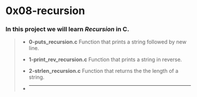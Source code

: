 # 0x08-recursion

### In this project we will learn ***Recursion*** in C.
> - **0-puts_recursion.c** Function that prints a string followed by new line.
>
> - **1-print_rev_recursion.c** Function that prints a string in reverse.
>
> - **2-strlen_recursion.c** Function that returns the the length of a string.
>
> - ****
